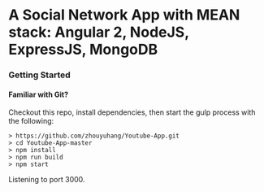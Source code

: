 # A Social Network App with MEAN stack: Angular 2, NodeJS, ExpressJS, MongoDB


### Getting Started


#### Familiar with Git?
Checkout this repo, install dependencies, then start the gulp process with the following:

```
> https://github.com/zhouyuhang/Youtube-App.git
> cd Youtube-App-master
> npm install
> npm run build
> npm start
```
Listening to port 3000.